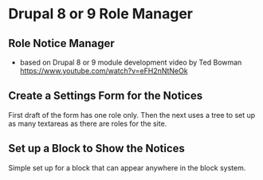 # Drupal 8 or 9 Role Manager  

## Role Notice Manager  
- based on Drupal 8 or 9 module development video by Ted Bowman  
https://www.youtube.com/watch?v=eFH2nNtNeOk  

## Create a Settings Form for the Notices  
First draft of the form has one role only.  Then the next uses a tree to set up as many textareas as there are roles for the site.

## Set up a Block to Show the Notices 
Simple set up for a block that can appear anywhere in the block system.  
